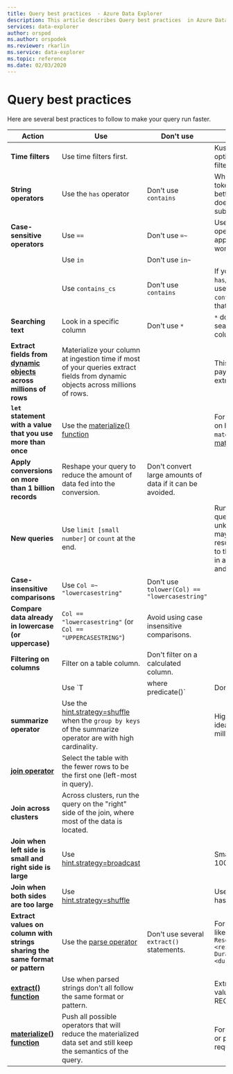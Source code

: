 ```yaml
---
title: Query best practices  - Azure Data Explorer
description: This article describes Query best practices  in Azure Data Explorer.
services: data-explorer
author: orspod
ms.author: orspodek
ms.reviewer: rkarlin
ms.service: data-explorer
ms.topic: reference
ms.date: 02/03/2020
---
```

# Query best practices 

Here are several best practices to follow to make your query run faster.

|Action  |Use  |Don't use  |Notes  |
|---------|---------|---------|---------|
| **Time filters** | Use time filters first. ||Kusto is highly optimized to use time filters.| 
|**String operators**      | Use the `has` operator     | Don't use `contains`     | When looking for full tokens, `has` works better, since it doesn't look for substrings.   |
|**Case-sensitive operators**     |  Use `==`       | Don't use  `=~`       |  Use case-sensitive operators when applicable, since they work better.       |
| | Use `in` | Don't use `in~`|
|  | Use `contains_cs`         | Don't use `contains`        | If you can use `has`/`has_cs` and not use `contains`/`contains_cs`, that's even better. |
| **Searching text**    |    Look in a specific column     |    Don't use  `*`    |   `*` does a full text search across all columns.    |
| **Extract fields from [dynamic objects](./scalar-data-types/dynamic.md) across millions of rows**    |  Materialize your column at ingestion time if most of your queries extract fields from dynamic objects across millions of rows.      |         | This way, you'll only pay once for column extraction.    |
| **`let` statement with a value that you use more than once** | Use the [materialize() function](./materializefunction.md) |  |   For more information on how to use `materialize()`, see [materialize()](materializefunction.md).|
| **Apply conversions on more than 1 billion records**| Reshape your query to reduce the amount of data fed into the conversion.| Don't convert large amounts of data if it can be avoided. | |
| **New queries** | Use `limit [small number]` or `count` at the end. | |     Running unbound queries over unknown data sets may yield GBs of results to be returned to the client, resulting in a slow response and a busy cluster.|
| **Case-insensitive comparisons** | Use `Col =~ "lowercasestring"` | Don't use `tolower(Col) == "lowercasestring"` |
| **Compare data already in lowercase (or uppercase)** | `Col == "lowercasestring"` (or `Col == "UPPERCASESTRING"`) | Avoid using case insensitive comparisons.||
| **Filtering on columns** |  Filter on a table column.|Don't filter on a calculated column. | |
| | Use `T | where predicate(<expression>)` | Don't use `T | extend _value = <expression> | where predicate(_value)` ||
| **summarize operator** |  Use the [hint.strategy=shuffle](./shufflequery.md) when the `group by keys` of the summarize operator are with high cardinality. | | High cardinality is ideally above 1 million.|
|**[join operator](./joinoperator.md)** | Select the table with the fewer rows to be the first one (left-most in query). ||
| **Join across clusters** |Across clusters, run the query on the "right" side of the join, where most of the data is located. ||
|**Join when left side is small and right side is large** | Use [hint.strategy=broadcast](./broadcastjoin.md) || Small refers to up to 100,000 records. |
|**Join when both sides are too large** | Use [hint.strategy=shuffle](./shufflequery.md) || Use when the join key has high cardinality.|
|**Extract values on column with strings sharing the same format or pattern**|  Use the [parse operator](./parseoperator.md) | Don't use several `extract()` statements.  | For example, values like `"Time = <time>, ResourceId = <resourceId>, Duration = <duration>, ...."`
|**[extract() function](./extractfunction.md)**| Use when parsed strings don't all follow the same format or pattern.| |Extract the required values by using a REGEX.|
| **[materialize() function](./materializefunction.md)** | Push all possible operators that will reduce the materialized data set and still keep the semantics of the query. | |For example, filters, or project only required columns.
